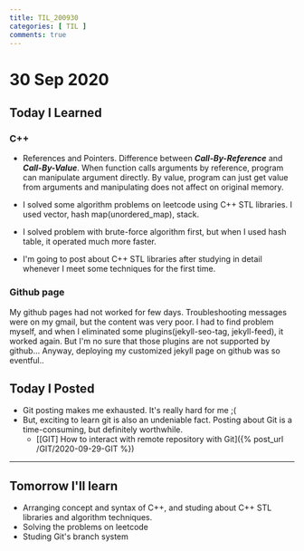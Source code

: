 ```yaml
---
title: TIL_200930
categories: [ TIL ]
comments: true
---
```

# 30 Sep 2020

## Today I Learned

### C++

* References and Pointers. Difference between ***Call-By-Reference*** and ***Call-By-Value***. When function calls arguments by reference, program can manipulate argument directly. By value, program can just get value from arguments and manipulating does not affect on original memory.

* I solved some algorithm problems on leetcode using C++ STL libraries. I used vector, hash map(unordered_map), stack.

* I solved problem with brute-force algorithm first, but when I used hash table, it operated much more faster.

* I'm going to post about C++ STL libraries after studying in detail whenever I meet some techniques for the first time.

### Github page

My github pages had not worked for few days. Troubleshooting messages were on my gmail, but the content was very poor. I had to find problem myself, and when I eliminated some plugins(jekyll-seo-tag, jekyll-feed), it worked again. But I'm no sure that those plugins are not supported by github... Anyway, deploying my customized jekyll page on github was so eventful..

## Today I Posted

* Git posting makes me exhausted. It's really hard for me ;(
* But, exciting to learn git is also an undeniable fact. Posting about Git is a time-consuming, but definitely worthwhile.
  - [[GIT] How to interact with remote repository with Git]({% post_url /GIT/2020-09-29-GIT %})

---

## Tomorrow I'll learn
* Arranging concept and syntax of C++, and studing about C++ STL libraries and algorithm techniques.
* Solving the problems on leetcode
* Studing Git's branch system